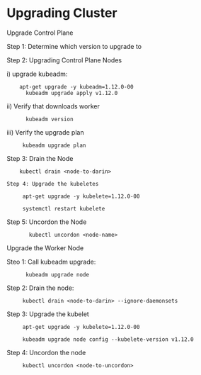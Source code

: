 # Upgrading Cluster 

Upgrade Control Plane

Step 1: Determine which version to upgrade to 

Step 2: Upgrading Control Plane Nodes

   i) upgrade kubeadm:
   
        apt-get upgrade -y kubeadm=1.12.0-00
	      kubeadm upgrade apply v1.12.0
       
   ii) Verify that downloads worker
   
          kubeadm version
          
   iii) Verify the upgrade plan
   
         kubeadm upgrade plan

  Step 3: Drain the Node
  
        kubectl drain <node-to-darin> 
          
	Step 4: Upgrade the kubeletes
 
         apt-get upgrade -y kubelete=1.12.0-00
         
         systemctl restart kubelete
         
  Step 5: Uncordon the Node 
         
		   kubectl uncordon <node-name>

Upgrade the Worker Node

Steo 1: Call kubeadm upgrade:

          kubeadm upgrade node

Step 2: Drain the node:

         kubectl drain <node-to-darin> --ignore-daemonsets
         
Step 3: Upgrade the kubelet

         apt-get upgrade -y kubelete=1.12.0-00
         
         kubeadm upgrade node config --kubelete-version v1.12.0
         
Step 4: Uncordon the node

         kubectl uncordon <node-to-uncordon>
  


